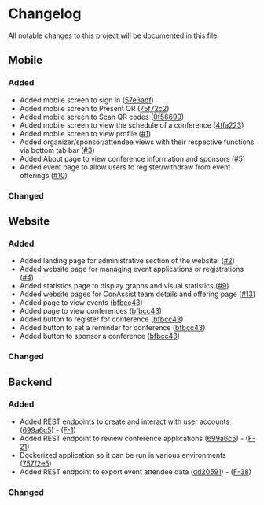 <!--
This file includes ordered list of changes to the project with links to corresponding Pull Requests.

ALL Pull Requests linked should include reference to the SRS document requirements that it is trying to satisfy or address in some way, if any.

e.g 
### Added
- Added admin dashboard interface ([#1](<link_to_pr_#1>))
### Changed
- Changed admin dashboard widgets available to better fit requirements ([#2](<link_to_pr_#2>))
-->

# Changelog
All notable changes to this project will be documented in this file.

## Mobile
### Added
- Added mobile screen to sign in ([57e3adf](https://github.com/coffeexcode/capstone/commit/57e3adff75627cc3015e0de6aea4cfafbdf00df0))
- Added mobile screen to Present QR ([75f72c2](https://github.com/coffeexcode/capstone/commit/75f72c232a4990a185aac5d14c8294165ca6d739))
- Added mobile screen to Scan QR codes ([0f56699](https://github.com/coffeexcode/capstone/commit/0f56699db40f170264c931d6813e8c88da64d26d))
- Added mobile screen to view the schedule of a conference ([4ffa223](https://github.com/coffeexcode/capstone/commit/4ffa2238b79ee4b5540eabbee2a511331ff47d6f))
- Added mobile screen to view profile ([#1](https://github.com/coffeexcode/capstone/pull/1))
- Added organizer/sponsor/attendee views with their respective functions via bottom tab bar ([#3](https://github.com/coffeexcode/capstone/pull/3))
- Added About page to view conference information and sponsors ([#5](https://github.com/coffeexcode/capstone/pull/5))
- Added event page to allow users to register/withdraw from event offerings ([#10](https://github.com/coffeexcode/capstone/pull/10))

### Changed

## Website
### Added
- Added landing page for administrative section of the website. ([#2](https://github.com/coffeexcode/capstone/pull/2))
- Added website page for managing event applications or registrations ([#4](https://github.com/coffeexcode/capstone/pull/4))
- Added statistics page to display graphs and visual statistics ([#9](https://github.com/coffeexcode/capstone/pull/9))
- Added website pages for ConAssist team details and offering page ([#13](https://github.com/coffeexcode/capstone/pull/13))
- Added page to view events ([bfbcc43](https://github.com/coffeexcode/capstone/pull/14))
- Added page to view conferences ([bfbcc43](https://github.com/coffeexcode/capstone/pull/14))
- Added button to register for conference ([bfbcc43](https://github.com/coffeexcode/capstone/pull/14))
- Added button to set a reminder for conference ([bfbcc43](https://github.com/coffeexcode/capstone/pull/14))
- Added button to sponsor a conference ([bfbcc43](https://github.com/coffeexcode/capstone/pull/14))

### Changed

## Backend
### Added
- Added REST endpoints to create and interact with user accounts ([699a6c5](https://github.com/Jailoodu/RestfulRegistration/commit/699a6c5e41b2a884352639cd666e45d9bb4bc58a)) - ([F-1](https://github.com/coffeexcode/capstone/wiki/Requirements-Document#F-1))
- Added REST endpoint to review conference applications ([699a6c5](https://github.com/Jailoodu/RestfulRegistration/commit/699a6c5e41b2a884352639cd666e45d9bb4bc58a)) - ([F-21](https://github.com/coffeexcode/capstone/wiki/Requirements-Document#F-21))
- Dockerized application so it can be run in various environments ([757f2e5](https://github.com/Jailoodu/RestfulRegistration/commit/757f2e5eec1960ba19bdb70b576f9b9d6a6c20bc))
- Added REST endpoint to export event attendee data ([dd20591](https://github.com/Jailoodu/RestfulRegistration/commit/dd20591ee28f3af258593a111bdee0e1ac33640c)) - ([F-38](https://github.com/coffeexcode/capstone/wiki/Requirements-Document#F-38))

### Changed
